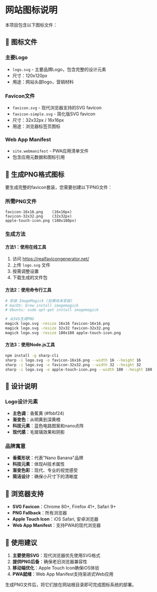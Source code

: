 # 网站图标说明

本项目包含以下图标文件：

## 📁 图标文件

### 主要Logo
- `logo.svg` - 主要品牌Logo，包含完整的设计元素
- 尺寸：120x120px
- 用途：网站头部logo，营销材料

### Favicon文件
- `favicon.svg` - 现代浏览器支持的SVG favicon
- `favicon-simple.svg` - 简化版SVG favicon
- 尺寸：32x32px / 16x16px
- 用途：浏览器标签页图标

### Web App Manifest
- `site.webmanifest` - PWA应用清单文件
- 包含应用元数据和图标引用

## 🔧 生成PNG格式图标

要生成完整的favicon套装，您需要创建以下PNG文件：

### 所需PNG文件
```
favicon-16x16.png    (16x16px)
favicon-32x32.png    (32x32px) 
apple-touch-icon.png (180x180px)
```

### 生成方法

#### 方法1：使用在线工具
1. 访问 https://realfavicongenerator.net/
2. 上传 `logo.svg` 文件
3. 按需调整设置
4. 下载生成的文件包

#### 方法2：使用命令行工具
```bash
# 安装 ImageMagick (如果尚未安装)
# macOS: brew install imagemagick
# Ubuntu: sudo apt-get install imagemagick

# 从SVG生成PNG
magick logo.svg -resize 16x16 favicon-16x16.png
magick logo.svg -resize 32x32 favicon-32x32.png
magick logo.svg -resize 180x180 apple-touch-icon.png
```

#### 方法3：使用Node.js工具
```bash
npm install -g sharp-cli
sharp -i logo.svg -o favicon-16x16.png --width 16 --height 16
sharp -i logo.svg -o favicon-32x32.png --width 32 --height 32
sharp -i logo.svg -o apple-touch-icon.png --width 180 --height 180
```

## 🎨 设计说明

### Logo设计元素
- **主色调**：香蕉黄 (#fbbf24)
- **渐变色**：从明黄到深黄橙
- **科技元素**：蓝色电路图案和nano点阵
- **现代感**：毛玻璃效果和阴影

### 品牌寓意
- **香蕉形状**：代表"Nano Banana"品牌
- **科技元素**：体现AI技术属性
- **渐变色彩**：现代、专业的视觉感受
- **简洁设计**：确保小尺寸下的清晰度

## 📱 浏览器支持

- **SVG Favicon**：Chrome 80+, Firefox 41+, Safari 9+
- **PNG Fallback**：所有浏览器
- **Apple Touch Icon**：iOS Safari, 安卓浏览器
- **Web App Manifest**：支持PWA的现代浏览器

## 🚀 使用建议

1. **主要使用SVG**：现代浏览器优先使用SVG格式
2. **提供PNG后备**：确保老旧浏览器兼容性
3. **移动端优化**：Apple Touch Icon确保iOS体验
4. **PWA就绪**：Web App Manifest支持渐进式Web应用

生成PNG文件后，将它们放在网站根目录即可完成图标系统的部署。
